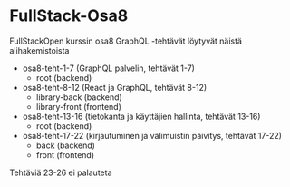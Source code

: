 # FullStack-Osa8
FullStackOpen kurssin osa8 GraphQL -tehtävät löytyvät näistä alihakemistoista
- osa8-teht-1-7 (GraphQL palvelin, tehtävät 1-7)
  - root (backend)
- osa8-teht-8-12 (React ja GraphQL, tehtävät 8-12)
  - library-back (backend)
  - library-front (frontend)
- osa8-teht-13-16 (tietokanta ja käyttäjien hallinta, tehtävät 13-16)
  - root (backend)
- osa8-teht-17-22 (kirjautuminen ja välimuistin päivitys, tehtävät 17-22)
  - back (backend)
  - front (frontend)

Tehtäviä 23-26 ei palauteta

